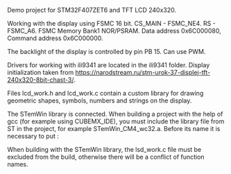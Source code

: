 Demo project for STM32F407ZET6 and TFT LCD 240x320.

Working with the display using FSMC 16 bit. CS_MAIN - FSMC_NE4. RS - FSMC_A6.
FSMC Memory Bank1 NOR/PSRAM. Data address 0x6C000080, Command address 0x6C000000.

The backlight of the display is controlled by pin PB 15. Can use PWM.

Drivers for working with ili9341 are located in the ili9341 folder.
Display initialization taken from https://narodstream.ru/stm-urok-37-displej-tft-240x320-8bit-chast-3/. 

Files lcd_work.h and lcd_work.c contain a custom library for drawing geometric shapes, symbols, numbers and strings on the display.

The STemWin library is connected. When building a project with the help of gcc (for example using CUBEMX_IDE), you must include the library file from ST in the project, for example STemWin_CM4_wc32.a. Before its name it is necessary to put :

When building with the STemWin library, the lsd_work.c file must be excluded from the build, otherwise there will be a conflict of function names.